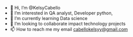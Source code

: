 - 👋 Hi, I’m @KelsyCabello
- 👀 I’m interested in QA analyst, Developer python, 
- 🌱 I’m currently learning Data science
- 💞️ I’m looking to collaborate impact technology projects
- 📫 How to reach me my email cabellokelsyy@gmail.com

<!---
estrellakelsy/estrellakelsy is a ✨ special ✨ repository because its `README.md` (this file) appears on your GitHub profile.
You can click the Preview link to take a look at your changes.
--->
